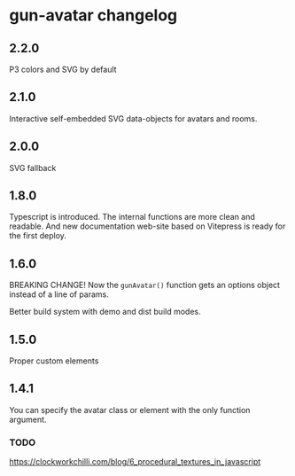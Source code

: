 # gun-avatar changelog

## 2.2.0

P3 colors and SVG by default

## 2.1.0

Interactive self-embedded SVG data-objects for avatars and rooms.

## 2.0.0

SVG fallback

## 1.8.0

Typescript is introduced. The internal functions are more clean and readable. And new documentation web-site based on Vitepress is ready for the first deploy.

## 1.6.0

BREAKING CHANGE! Now the `gunAvatar()` function gets an options object instead of a line of params.

Better build system with demo and dist build modes.

## 1.5.0

Proper custom elements

## 1.4.1

You can specify the avatar class or element with the only function argument.

### TODO

https://clockworkchilli.com/blog/6_procedural_textures_in_javascript
